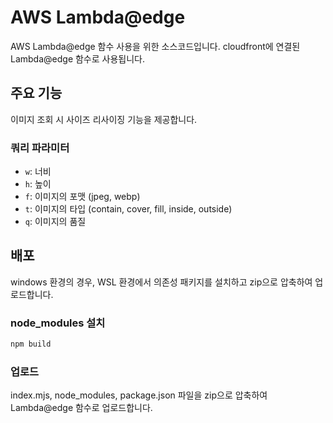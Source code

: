 # AWS Lambda@edge

AWS Lambda@edge 함수 사용을 위한 소스코드입니다.
cloudfront에 연결된 Lambda@edge 함수로 사용됩니다.

## 주요 기능

이미지 조회 시 사이즈 리사이징 기능을 제공합니다.

### 쿼리 파라미터

- `w`: 너비
- `h`: 높이
- `f`: 이미지의 포맷 (jpeg, webp)
- `t`: 이미지의 타입 (contain, cover, fill, inside, outside)
- `q`: 이미지의 품질

## 배포

windows 환경의 경우, WSL 환경에서 의존성 패키지를 설치하고 zip으로 압축하여 업로드합니다.  

### node_modules 설치

```bash
npm build
```

### 업로드

index.mjs, node_modules, package.json 파일을 zip으로 압축하여 Lambda@edge 함수로 업로드합니다.
